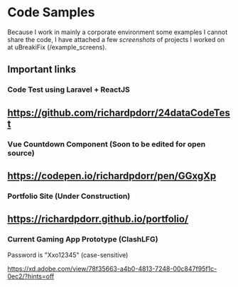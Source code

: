 # Code Samples

Because I work in mainly a corporate environment some examples I cannot share the code, I have attached a few *screenshots* of projects I worked on at uBreakiFix (/example_screens).

## Important links

### Code Test using Laravel + ReactJS
https://github.com/richardpdorr/24dataCodeTest
------
### Vue Countdown Component (Soon to be edited for open source)
https://codepen.io/richardpdorr/pen/GGxgXp
------
### Portfolio Site (Under Construction)
https://richardpdorr.github.io/portfolio/
------
### Current Gaming App Prototype (ClashLFG)
Password is "Xxo12345" (case-sensitive)

https://xd.adobe.com/view/78f35663-a4b0-4813-7248-00c847f95f1c-0ec2/?hints=off


